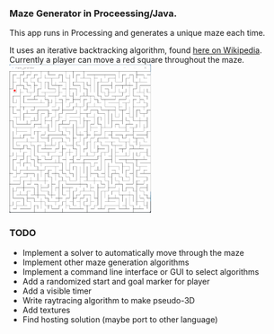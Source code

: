 ### Maze Generator in Proceessing/Java.
<p>This app runs in Processing and generates a unique maze each time. </p>
It uses an iterative backtracking algorithm, found <a href="https://en.wikipedia.org/wiki/Maze_generation_algorithm#Iterative_implementation">here on Wikipedia</a>.  
Currently a player can move a red square throughout the maze.  
  
  

<img src="/maze_screenshot.png" style="height:50%; width:50%" />

### TODO
- Implement a solver to automatically move through the maze
- Implement other maze generation algorithms
- Implement a command line interface or GUI to select algorithms
- Add a randomized start and goal marker for player
- Add a visible timer
- Write raytracing algorithm to make pseudo-3D
- Add textures
- Find hosting solution (maybe port to other language)

